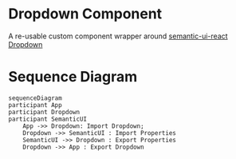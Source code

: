 # Dropdown Component

A re-usable custom component wrapper around [semantic-ui-react Dropdown](https://react.semantic-ui.com/modules/dropdown)

# Sequence Diagram

```mermaid
sequenceDiagram
participant App
participant Dropdown
participant SemanticUI
    App ->> Dropdown: Import Dropdown;
    Dropdown ->> SemanticUI : Import Properties
    SemanticUI ->> Dropdown : Export Properties
    Dropdown ->> App : Export Dropdown
```
